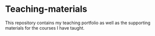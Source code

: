 # Teaching-materials
This repository contains my teaching portfolio as well as the supporting materials for the courses I have taught. 
